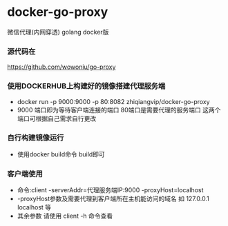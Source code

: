 # docker-go-proxy
微信代理(内网穿透) golang docker版

### 源代码在
https://github.com/wowoniu/go-proxy

### 使用DOCKERHUB上构建好的镜像搭建代理服务端
- docker run  -p 9000:9000 -p 80:8082 zhiqiangvip/docker-go-proxy
- 9000 端口即为等待客户端连接的端口  80端口是需要代理的服务端口  这两个端口可根据自己需求自行更改
### 自行构建镜像运行
- 使用docker build命令 build即可


### 客户端使用
- 命令:client -serverAddr=代理服务端IP:9000  -proxyHost=localhost
- -proxyHost参数及需要代理到客户端所在主机能访问的域名 如 127.0.0.1  localhost 等 
- 其余参数 请使用 client -h 命令查看
